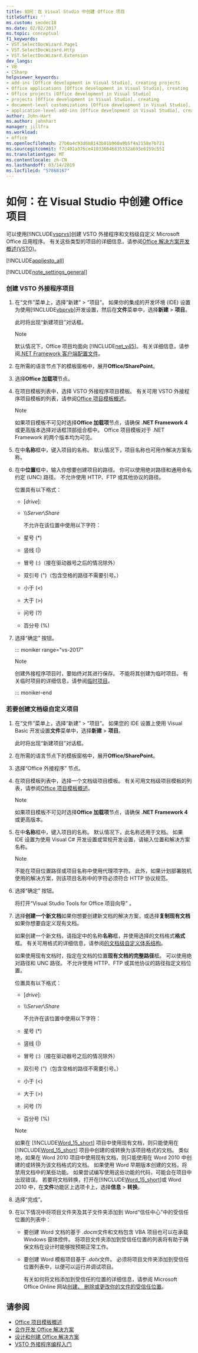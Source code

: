 ```yaml
---
title: 如何：在 Visual Studio 中创建 Office 项目
titleSuffix: ''
ms.custom: seodec18
ms.date: 02/02/2017
ms.topic: conceptual
f1_keywords:
- VST.SelectDocWizard.Page1
- VST.SelectDocWizard.Http
- VST.SelectDocWizard.Extension
dev_langs:
- VB
- CSharp
helpviewer_keywords:
- add-ins [Office development in Visual Studio], creating projects
- Office applications [Office development in Visual Studio], creating
- Office projects [Office development in Visual Studio]
- projects [Office development in Visual Studio], creating
- document-level customizations [Office development in Visual Studio], creating
- application-level add-ins [Office development in Visual Studio], creating projects
author: John-Hart
ms.author: johnhart
manager: jillfra
ms.workload:
- office
ms.openlocfilehash: 27b0a4c93d6b8143b81b960a9b5f4a2158e7b721
ms.sourcegitcommit: f7c401a376ce410336846835332a693e6159c551
ms.translationtype: MT
ms.contentlocale: zh-CN
ms.lasthandoff: 03/14/2019
ms.locfileid: "57868167"
---
```

# <a name="how-to-create-office-projects-in-visual-studio"></a>如何：在 Visual Studio 中创建 Office 项目
  可以使用[!INCLUDE[vsprvs](../sharepoint/includes/vsprvs-md.md)]创建 VSTO 外接程序和文档级自定义 Microsoft Office 应用程序。 有关这些类型的项目的详细信息，请参阅[Office 解决方案开发概述&#40;VSTO&#41;](../vsto/office-solutions-development-overview-vsto.md)。

 [!INCLUDE[appliesto_all](../vsto/includes/appliesto-all-md.md)]

 [!INCLUDE[note_settings_general](../sharepoint/includes/note-settings-general-md.md)]

### <a name="to-create-a-vsto-add-in-project"></a>创建 VSTO 外接程序项目

1. 在“文件”菜单上，选择“新建” > “项目”。 如果你的集成的开发环境 (IDE) 设置为使用[!INCLUDE[vbprvb](../sharepoint/includes/vbprvb-md.md)]开发设置，然后在**文件**菜单中，选择**新建** > **项目**。

    此时将出现“新建项目”对话框。

   > [!NOTE]
   >  默认情况下，Office 项目均面向 [!INCLUDE[net_v45](../vsto/includes/net-v45-md.md)]。 有关详细信息，请参阅[.NET Framework 客户端配置文件](/dotnet/framework/deployment/client-profile)。

2. 在所需的语言节点下的模板窗格中，展开**Office/SharePoint**。

3. 选择**Office 加载项**节点。

4. 在项目模板列表中，选择 VSTO 外接程序项目模板。 有关可用 VSTO 外接程序项目模板的列表，请参阅[Office 项目模板概述](../vsto/office-project-templates-overview.md)。

   > [!NOTE]
   >  如果项目模板不可见时选择**Office 加载项**节点，请确保 **.NET Framework 4**或更高版本选择对话框顶部组合框中。 Office 项目模板对于 .NET Framework 的两个版本均为可见。

5. 在中**名称**框中，键入项目的名称。 默认情况下，项目名称也可用作解决方案名称。

6. 在中**位置**框中，输入你想要创建项目的路径。 你可以使用绝对路径和通用命名约定 (UNC) 路径。 不允许使用 HTTP、FTP 或其他协议的路径。

    位置具有以下格式：

   * [*drive*\]\:

   * \\\\*Server*\\*Share*

     不允许在该位置中使用以下字符：

   * 星号 (*)

   * 竖线 (|)

   * 冒号 (:)（接在驱动器号之后的情况除外）

   * 双引号 (")（包含空格的路径不需要引号。）

   * 小于 (\<)

   * 大于 (>)

   * 问号 (?)

   * 百分号 (%)

7. 选择“确定”  按钮。

   ::: moniker range="vs-2017"

   > [!NOTE]
   > 创建外接程序项目时，要始终对其进行保存。 不能将其创建为临时项目。 有关临时项目的详细信息，请参阅[临时项目](../ide/creating-solutions-and-projects.md#create-a-temporary-project)。

   ::: moniker-end

### <a name="to-create-a-document-level-customization-project"></a>若要创建文档级自定义项目

1. 在“文件”菜单上，选择“新建” > “项目”。 如果您的 IDE 设置上使用 Visual Basic 开发设置**文件**菜单中，选择**新建** > **项目**。

    此时将出现“新建项目”对话框。

2. 在所需的语言节点下的模板窗格中，展开**Office/SharePoint**。

3. 选择“Office 外接程序”  节点。

4. 在项目模板列表中，选择一个文档级项目模板。 有关可用文档级项目模板的列表，请参阅[Office 项目模板概述](../vsto/office-project-templates-overview.md)。

   > [!NOTE]
   > 如果项目模板不可见时选择**Office 加载项**节点，请确保 **.NET Framework 4**或更高版本。

5. 在中**名称**框中，键入项目的名称。 默认情况下，此名称还用于文档。 如果 IDE 设置为使用 Visual C# 开发设置或常规开发设置，请输入位置和解决方案名称。

   > [!NOTE]
   > 不能在项目位置路径或项目名称中使用代理项字符。 此外，如果计划部署脱机使用的解决方案，则该项目名称中的字符必须符合 HTTP 协议规范。

6. 选择“确定”  按钮。

    将打开“Visual Studio Tools for Office 项目向导”  。

7. 选择**创建一个新文档**如果你想要创建新文档的解决方案，或选择**复制现有文档**如果你想要自定义现有文档。

    如果创建一个新文档，请指定中的名称**名称**框，并使用选择的文档格式**格式**框。 有关可用格式的详细信息，请参阅[的文档级自定义体系结构](../vsto/architecture-of-document-level-customizations.md)。

    如果使用现有文档时，指定在文档的位置**现有文档的完整路径**框。 可以使用绝对路径和 UNC 路径。 不允许使用 HTTP、FTP 或其他协议的路径指定文档位置。

    位置具有以下格式：

   - [*drive*\]\:

   - \\\\*Server*\\*Share*

     不允许在该位置中使用以下字符：

   - 星号 (*)

   - 竖线 (|)

   - 冒号 (:)（接在驱动器号之后的情况除外）

   - 双引号 (")（包含空格的路径不需要引号。）

   - 小于 (\<)

   - 大于 (>)

   - 问号 (?)

   - 百分号 (%)

   > [!NOTE]
   >  如果在 [!INCLUDE[Word_15_short](../vsto/includes/word-15-short-md.md)] 项目中使用现有文档，则只能使用在 [!INCLUDE[Word_15_short](../vsto/includes/word-15-short-md.md)] 项目中创建的或转换为该项目格式的文档。 类似地，如果在 Word 2010 项目中使用现有文档，则只能使用在 Word 2010 中创建的或转换为该文档格式的文档。 如果使用 Word 早期版本创建的文档，将禁用文档中的某些功能。 如果尝试编写使用这些功能的代码，可能会在项目中出现错误。 若要将文档转换，打开在[!INCLUDE[Word_15_short](../vsto/includes/word-15-short-md.md)]或 Word 2010 中，在**文件**功能区上选项卡上，选择**信息** > **转换**。

8. 选择“完成”。

9. 在以下情况中将项目文件夹及其子文件夹添加到 Word“信任中心”中的受信任位置的列表中：

   - 要创建 Word 文档的基于 *.docm*文件和文档包含 VBA 项目也可以在承载 Windows 窗体控件。 将项目文件夹添加到受信任位置的列表将有助于确保文档在设计时能够按预期正常工作。

   - 要创建 Word 模板项目基于 *.dotx*文件。 必须将项目文件夹添加到受信任位置列表中，以便可以运行并调试项目。

     有关如何将文档添加到受信任的位置的详细信息，请参阅 Microsoft Office Online 网站[创建、 删除或更改你的文件的受信任位置](https://support.office.com/article/Create-remove-or-change-a-trusted-location-for-your-files-f5151879-25ea-4998-80a5-4208b3540a62)。

## <a name="see-also"></a>请参阅
- [Office 项目模板概述](../vsto/office-project-templates-overview.md)
- [合作开发 Office 解决方案](../vsto/collaborative-development-of-office-solutions.md)
- [设计和创建 Office 解决方案](../vsto/designing-and-creating-office-solutions.md)
- [VSTO 外接程序编程入门](../vsto/getting-started-programming-vsto-add-ins.md)
